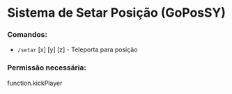 # Sistema de Setar Posição (GoPosSY)

### Comandos:
+ `/setar` [x] [y] [z] - Teleporta para posição

### Permissão necessária:
function.kickPlayer
